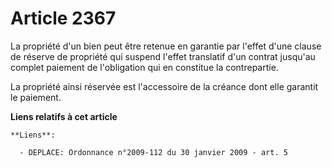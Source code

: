 # Article 2367

La propriété d'un bien peut être retenue en garantie par l'effet d'une clause de réserve de propriété qui suspend l'effet
translatif d'un contrat jusqu'au complet paiement de l'obligation qui en constitue la contrepartie.

La propriété ainsi réservée est l'accessoire de la créance dont elle garantit le paiement.

**Liens relatifs à cet article**

	**Liens**:

	  - DEPLACE: Ordonnance n°2009-112 du 30 janvier 2009 - art. 5
